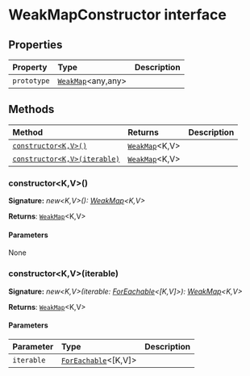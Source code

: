 # WeakMapConstructor interface










## Properties

| Property	   | Type	| Description|
|:-------------|:-------|:-----------|
|`prototype`      | [`WeakMap`](targetLink)<any,any> |  |




## Methods

| Method	   |  Returns	| Description|
|:-------------|:-------|:-----------|
|[`constructor<K,V>()`](#constructor<kv>)      | [`WeakMap`](targetLink)<K,V> |  |
|[`constructor<K,V>(iterable)`](#constructor<kv>iterable)      | [`WeakMap`](targetLink)<K,V> |  |




### constructor<K,V>()



**Signature:** _new<K,V>(): [WeakMap](../es6-collections/weakmap.md)<K,V>_

**Returns**: [`WeakMap`](targetLink)<K,V>



#### Parameters
None


### constructor<K,V>(iterable)



**Signature:** _new<K,V>(iterable: [ForEachable](../es6-collections/foreachable.md)<[K,V]>): [WeakMap](../es6-collections/weakmap.md)<K,V>_

**Returns**: [`WeakMap`](targetLink)<K,V>



#### Parameters


| Parameter	   | Type    | Description |
|:-------------|:---------------|:------------|
| `iterable`    | [`ForEachable`](targetLink)<[K,V]> |  |

